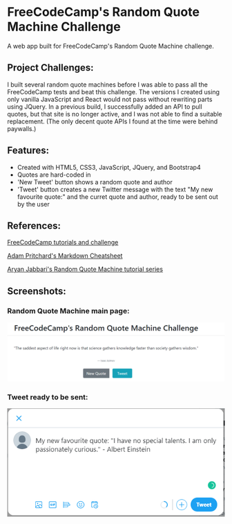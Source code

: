 # FreeCodeCamp's Random Quote Machine Challenge

A web app built for FreeCodeCamp's Random Quote Machine challenge.

## Project Challenges:
I built several random quote machines before I was able to pass all the FreeCodeCamp tests and beat this challenge. The versions I created using only vanilla JavaScript and React would not pass without rewriting parts using JQuery. In a previous build, I successfully added an API to pull quotes, but that site is no longer active, and I was not able to find a suitable replacement. (The only decent quote APIs I found at the time were behind paywalls.)

## Features:

- Created with HTML5, CSS3, JavaScript, JQuery, and Bootstrap4
- Quotes are hard-coded in
- 'New Tweet' button shows a random quote and author
- 'Tweet' button creates a new Twitter message with the text "My new favourite quote:" and the curret quote and author, ready to be sent out by the user

## References:

[FreeCodeCamp tutorials and challenge](https://www.freecodecamp.org/learn/front-end-libraries/front-end-libraries-projects/build-a-random-quote-machine)

[Adam Pritchard's Markdown Cheatsheet](https://github.com/adam-p/markdown-here/wiki/Markdown-Cheatsheet#links)

[Aryan Jabbari's Random Quote Machine tutorial series](https://youtu.be/XnoTmO06OYo)

## Screenshots:

### Random Quote Machine main page:
![FCC Random Quote Machine main page](https://github.com/KrisztinaPap/FCC_RandomQuoteMachine/blob/master/src/RandomQuoteMachine1.PNG "FCC Random Quote Machine main page")

### Tweet ready to be sent:
![FCC Random Quote Machine Twitter window](https://github.com/KrisztinaPap/FCC_RandomQuoteMachine/blob/master/src/RandomQuoteMachine2.PNG "FCC Random Quote Machine Twitter window")

